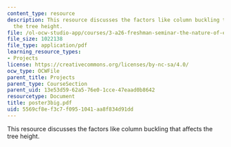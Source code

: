 ```yaml
---
content_type: resource
description: This resource discusses the factors like column buckling that affects
  the tree height.
file: /ol-ocw-studio-app/courses/3-a26-freshman-seminar-the-nature-of-engineering-fall-2005/5569cf8ef3c7f0951041aa8f834d91dd_poster3big.pdf
file_size: 1022138
file_type: application/pdf
learning_resource_types:
- Projects
license: https://creativecommons.org/licenses/by-nc-sa/4.0/
ocw_type: OCWFile
parent_title: Projects
parent_type: CourseSection
parent_uid: 13e53d59-62a5-76e0-1cce-47eaad0b8642
resourcetype: Document
title: poster3big.pdf
uid: 5569cf8e-f3c7-f095-1041-aa8f834d91dd
---
```

This resource discusses the factors like column buckling that affects the tree height.